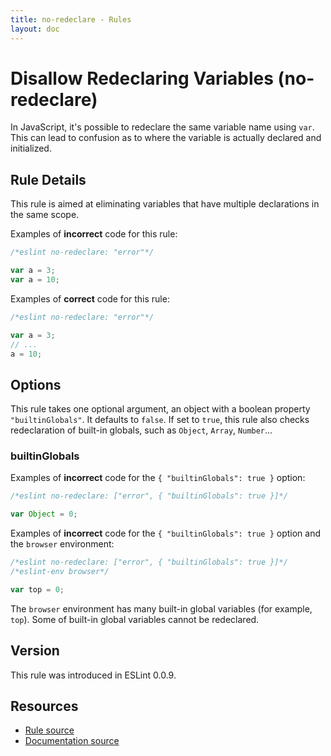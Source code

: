 ```yaml
---
title: no-redeclare - Rules
layout: doc
---
```

<!-- Note: No pull requests accepted for this file. See README.md in the root directory for details. -->

# Disallow Redeclaring Variables (no-redeclare)

In JavaScript, it's possible to redeclare the same variable name using `var`. This can lead to confusion as to where the variable is actually declared and initialized.

## Rule Details

This rule is aimed at eliminating variables that have multiple declarations in the same scope.

Examples of **incorrect** code for this rule:

```js
/*eslint no-redeclare: "error"*/

var a = 3;
var a = 10;
```

Examples of **correct** code for this rule:

```js
/*eslint no-redeclare: "error"*/

var a = 3;
// ...
a = 10;
```

## Options

This rule takes one optional argument, an object with a boolean property `"builtinGlobals"`. It defaults to `false`.
If set to `true`, this rule also checks redeclaration of built-in globals, such as `Object`, `Array`, `Number`...

### builtinGlobals

Examples of **incorrect** code for the `{ "builtinGlobals": true }` option:

```js
/*eslint no-redeclare: ["error", { "builtinGlobals": true }]*/

var Object = 0;
```

Examples of **incorrect** code for the `{ "builtinGlobals": true }` option and the `browser` environment:

```js
/*eslint no-redeclare: ["error", { "builtinGlobals": true }]*/
/*eslint-env browser*/

var top = 0;
```

The `browser` environment has many built-in global variables (for example, `top`). Some of built-in global variables cannot be redeclared.

## Version

This rule was introduced in ESLint 0.0.9.

## Resources

* [Rule source](https://github.com/eslint/eslint/tree/master/lib/rules/no-redeclare.js)
* [Documentation source](https://github.com/eslint/eslint/tree/master/docs/rules/no-redeclare.md)

